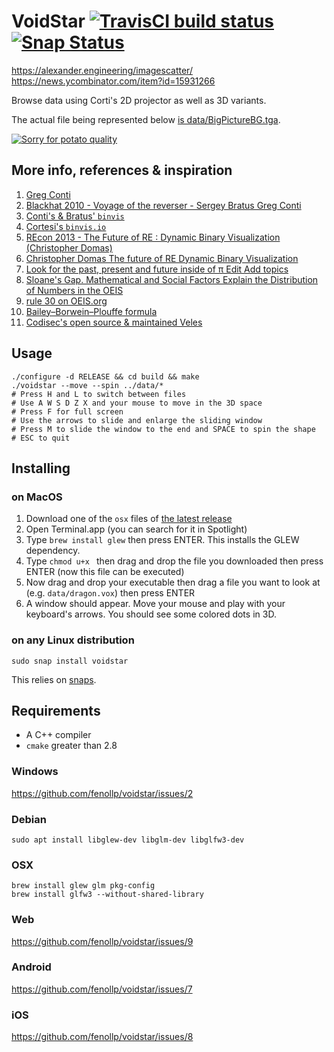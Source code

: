 # VoidStar [![TravisCI build status](https://travis-ci.org/fenollp/voidstar.svg?branch=master)](https://travis-ci.org/fenollp/voidstar/builds) [![Snap Status](https://build.snapcraft.io/badge/fenollp/voidstar.svg)](https://build.snapcraft.io/user/fenollp/voidstar)
https://alexander.engineering/imagescatter/
https://news.ycombinator.com/item?id=15931266

Browse data using Corti's 2D projector as well as 3D variants.

The actual file being represented below [is data/BigPictureBG.tga](http://www.docspal.com/viewer?id=ufbxlmfm-12197291).

[![Sorry for potato quality](https://i.vimeocdn.com/video/622736893.webp?mw=480&mh=270)](https://player.vimeo.com/video/207613754?autoplay=1&loop=1)

## More info, references & inspiration

1. [Greg Conti](https://youtu.be/XATakIdyZdk?t=23m23s)
1. [Blackhat 2010 - Voyage of the reverser - Sergey Bratus Greg Conti](https://www.youtube.com/watch?v=T3qqeP4TdPA)
1. [Conti's & Bratus' `binvis`](https://github.com/rebelbot/binvis)
1. [Cortesi's `binvis.io`](https://corte.si/posts/binvis/announce/index.html)
1. [REcon 2013 - The Future of RE : Dynamic Binary Visualization (Christopher Domas)](https://www.youtube.com/watch?v=C8--cXwuuFQ)
1. [Christopher Domas The future of RE Dynamic Binary Visualization](https://www.youtube.com/watch?v=4bM3Gut1hIk)
1. [Look for the past, present and future inside of π Edit Add topics](https://github.com/fenollp/minepi)
1. [Sloane's Gap. Mathematical and Social Factors Explain the Distribution of Numbers in the OEIS](https://arxiv.org/abs/1101.4470v2)
1. [rule 30 on OEIS.org](https://oeis.org/search?q=%22rule+30%22&sort=&language=&go=Search)
1. [Bailey–Borwein–Plouffe formula](https://en.wikipedia.org/wiki/Bailey%E2%80%93Borwein%E2%80%93Plouffe_formula)
1. [Codisec's open source & maintained Veles](https://codisec.com/veles/)


## Usage

```shell
./configure -d RELEASE && cd build && make
./voidstar --move --spin ../data/*
# Press H and L to switch between files
# Use A W S D Z X and your mouse to move in the 3D space
# Press F for full screen
# Use the arrows to slide and enlarge the sliding window
# Press M to slide the window to the end and SPACE to spin the shape
# ESC to quit
```

## Installing

### on MacOS

1. Download one of the `osx` files of [the latest release](https://github.com/fenollp/voidstar/releases/latest)
1. Open Terminal.app (you can search for it in Spotlight)
1. Type `brew install glew` then press ENTER. This installs the GLEW dependency.
1. Type `chmod u+x ` then drag and drop the file you downloaded then press ENTER (now this file can be executed)
1. Now drag and drop your executable then drag a file you want to look at (e.g. `data/dragon.vox`) then press ENTER
1. A window should appear. Move your mouse and play with your keyboard's arrows. You should see some colored dots in 3D.

### on any Linux distribution

`sudo snap install voidstar`

This relies on [snaps](https://snapcraft.io/docs/core/install).


## Requirements

* A C++ compiler
* `cmake` greater than 2.8

### Windows

https://github.com/fenollp/voidstar/issues/2

### Debian

```shell
sudo apt install libglew-dev libglm-dev libglfw3-dev
```

### OSX

```shell
brew install glew glm pkg-config
brew install glfw3 --without-shared-library
```

### Web

https://github.com/fenollp/voidstar/issues/9

### Android

https://github.com/fenollp/voidstar/issues/7

### iOS

https://github.com/fenollp/voidstar/issues/8
